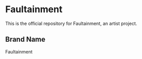 # Faultainment

This is the official repository for Faultainment, an artist project.

## Brand Name

Faultainment
